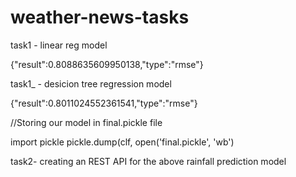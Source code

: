 # weather-news-tasks

task1 - linear reg model

{"result":0.8088635609950138,"type":"rmse"}


task1_ - desicion tree regression model

{"result":0.8011024552361541,"type":"rmse"}

//Storing our model in final.pickle file

import pickle
pickle.dump(clf, open('final.pickle', 'wb')

task2- creating an REST API for the above rainfall prediction model



